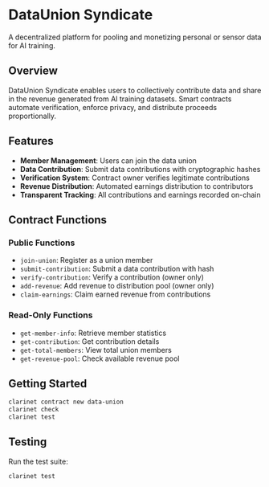 # DataUnion Syndicate

A decentralized platform for pooling and monetizing personal or sensor data for AI training.

## Overview

DataUnion Syndicate enables users to collectively contribute data and share in the revenue generated from AI training datasets. Smart contracts automate verification, enforce privacy, and distribute proceeds proportionally.

## Features

- **Member Management**: Users can join the data union
- **Data Contribution**: Submit data contributions with cryptographic hashes
- **Verification System**: Contract owner verifies legitimate contributions
- **Revenue Distribution**: Automated earnings distribution to contributors
- **Transparent Tracking**: All contributions and earnings recorded on-chain

## Contract Functions

### Public Functions

- `join-union`: Register as a union member
- `submit-contribution`: Submit a data contribution with hash
- `verify-contribution`: Verify a contribution (owner only)
- `add-revenue`: Add revenue to distribution pool (owner only)
- `claim-earnings`: Claim earned revenue from contributions

### Read-Only Functions

- `get-member-info`: Retrieve member statistics
- `get-contribution`: Get contribution details
- `get-total-members`: View total union members
- `get-revenue-pool`: Check available revenue pool

## Getting Started
```bash
clarinet contract new data-union
clarinet check
clarinet test
```

## Testing

Run the test suite:
```bash
clarinet test
```